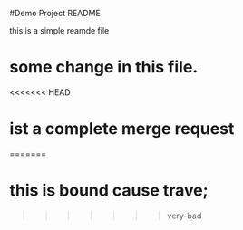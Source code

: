 #Demo Project README

this is a simple reamde file

# some change in this file.
<<<<<<< HEAD
# ist a complete merge request
=======
# this is bound cause trave;
>>>>>>> very-bad
